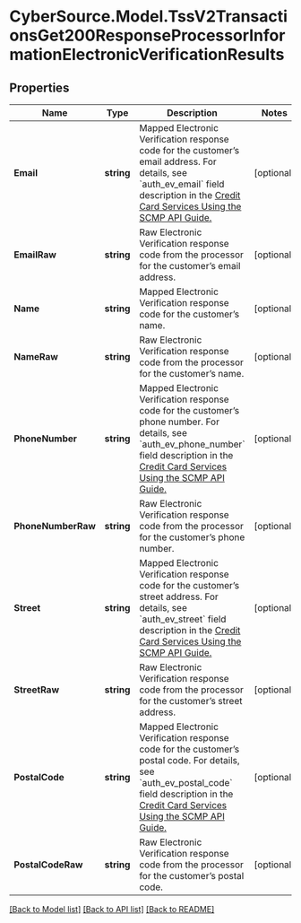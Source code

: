 # CyberSource.Model.TssV2TransactionsGet200ResponseProcessorInformationElectronicVerificationResults
## Properties

Name | Type | Description | Notes
------------ | ------------- | ------------- | -------------
**Email** | **string** | Mapped Electronic Verification response code for the customer’s email address.  For details, see &#x60;auth_ev_email&#x60; field description in the [Credit Card Services Using the SCMP API Guide.](https://apps.cybersource.com/library/documentation/dev_guides/CC_Svcs_SCMP_API/html/)  | [optional] 
**EmailRaw** | **string** | Raw Electronic Verification response code from the processor for the customer’s email address. | [optional] 
**Name** | **string** | Mapped Electronic Verification response code for the customer’s name.  | [optional] 
**NameRaw** | **string** | Raw Electronic Verification response code from the processor for the customer’s name.  | [optional] 
**PhoneNumber** | **string** | Mapped Electronic Verification response code for the customer’s phone number.  For details, see &#x60;auth_ev_phone_number&#x60; field description in the [Credit Card Services Using the SCMP API Guide.](https://apps.cybersource.com/library/documentation/dev_guides/CC_Svcs_SCMP_API/html/)  | [optional] 
**PhoneNumberRaw** | **string** | Raw Electronic Verification response code from the processor for the customer’s phone number. | [optional] 
**Street** | **string** | Mapped Electronic Verification response code for the customer’s street address.  For details, see &#x60;auth_ev_street&#x60; field description in the [Credit Card Services Using the SCMP API Guide.](https://apps.cybersource.com/library/documentation/dev_guides/CC_Svcs_SCMP_API/html/)  | [optional] 
**StreetRaw** | **string** | Raw Electronic Verification response code from the processor for the customer’s street address. | [optional] 
**PostalCode** | **string** | Mapped Electronic Verification response code for the customer’s postal code.  For details, see &#x60;auth_ev_postal_code&#x60; field description in the [Credit Card Services Using the SCMP API Guide.](https://apps.cybersource.com/library/documentation/dev_guides/CC_Svcs_SCMP_API/html/)  | [optional] 
**PostalCodeRaw** | **string** | Raw Electronic Verification response code from the processor for the customer’s postal code. | [optional] 

[[Back to Model list]](../README.md#documentation-for-models) [[Back to API list]](../README.md#documentation-for-api-endpoints) [[Back to README]](../README.md)

